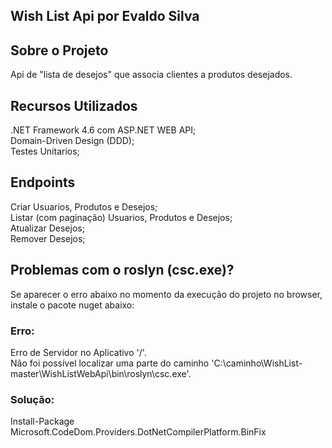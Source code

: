 ## Wish List Api por Evaldo Silva

## Sobre o Projeto 

Api de "lista de desejos" que associa clientes a produtos desejados.

## Recursos Utilizados

.NET Framework 4.6 com ASP.NET WEB API;<br>
Domain-Driven Design (DDD);<br>
Testes Unitarios;

## Endpoints

Criar Usuarios, Produtos e Desejos;<br>
Listar (com paginação) Usuarios, Produtos e Desejos; <br>
Atualizar Desejos;<br>
Remover Desejos;

## Problemas com o roslyn (csc.exe)?

Se aparecer o erro abaixo no momento da execução do projeto no browser, instale o pacote nuget abaixo:

### Erro: 
Erro de Servidor no Aplicativo '/'. <br>
Não foi possível localizar uma parte do caminho 'C:\caminho\WishList-master\WishListWebApi\bin\roslyn\csc.exe'.

### Solução:
Install-Package Microsoft.CodeDom.Providers.DotNetCompilerPlatform.BinFix
